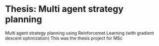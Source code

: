 # Thesis: Multi agent strategy planning
Multi agent strategy planning using Reinforcemet Learning (with gradient descent optimization)
This was the thesis project for MSc
